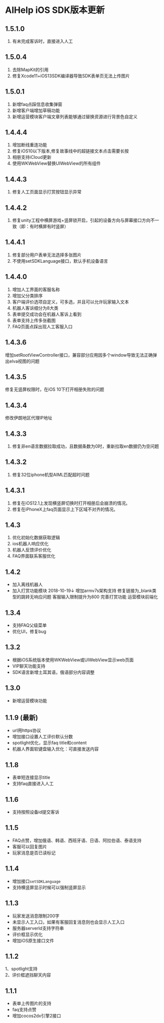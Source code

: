 # AIHelp iOS SDK版本更新

## 1.5.1.0
1. 有未完成客诉时，直接进入人工 

## 1.5.0.4
1. 去除MapKit的引用
3. 修复Xcode11+iOS13SDK编译器导致SDK表单页无法上传图片

## 1.5.0.1
 1. 新增faq点踩信息收集弹窗
 2. 新增客户端增加草稿功能 
 3. 新增运营模块客户端文章列表能够通过替换资源进行背景色自定义

## 1.4.4.4
1. 增加断线重连功能
2. 修复iOS10以下版本,修复故事线中的超链接文本点击需要长按
3. 相册支持iCloud更新
4. 使用WKWebView替换UIWebView的所有组件
## 1.4.4.3
1. 修复人工页面显示打赏按钮显示异常

## 1.4.4.2
1. 修复unity工程中横屏游戏+竖屏锁开启，引起的设备方向与屏幕接口方向不一致（即：有时横屏有时竖屏）

## 1.4.4.1
1. 修复部分用户表单无法选择多张图片
2. 不使用setSDKLanguage接口，默认手机设备语言

## 1.4.4.0 
1. 增加人工界面的客服名称
2. 增加父分类排序
3. 客户端评价选项自定义，可多选，并且可以允许玩家输入文本
4. 机器人客诉细分为8大类
5. 表单提交成功会在机器人客诉上看到
6. 表单支持上传多张截图
7. FAQ页面点踩出现人工客服入口

## 1.4.3.6
增加setRootViewController接口，兼容部分应用因多个window导致无法正确弹出elva视图的问题

## 1.4.3.5
修复无竖屏权限时，在iOS 10下打开相册失败的问题

## 1.4.3.4
修改伊朗地区代理IP地址

## 1.4.3.3
1. 修复非en语言数据拉取成功，且数据条数为0时，重新拉取en数据仍为空问题

## 1.4.3.2 
1. 修复32位iphone机型AIML匹配超时问题 

## 1.4.3.1 
1. 修复在iOS12.1上发现横竖屏切换时打开相册后会崩溃的情况。
2. 修复在iPhoneX上faq页面显示上下区域不对齐的情况。

## 1.4.3
1. 优化初始化数据获取逻辑 
2. ios机器人响应优化
3. 机器人反馈评价优化
4. FAQ界面联系客服优化

## 1.4.2
* 加入离线机器人
* 加入打赏功能模块
2018-10-19↓
增加armv7s架构支持
修复链接为_blank类型的跳转无响应问题
客服输入限制提升为800
完善打赏功能
运营模块前端化

## 1.3.4
* 支持FAQ父级菜单
* 优化UI，修复bug

## 1.3.2 
* 根据iOS系统版本使用WKWebView或UIWebView显示web页面
* VIP聊天功能支持
* SDK语言新增土耳其语，俄语部分内容调整

## 1.3.0 
* 新增运营模块功能

## 1.1.9 (最新)
* url用https协议
* 增加接口设置人工评价默认分数
* spotlight优化，显示faq title和content
* 机器人界面软键盘输入优化：可直接发送内容

## 1.1.8
* 表单短连接显示title
* 支持faq直接进入人工

## 1.1.6
* 支持按照设备id提交客诉

## 1.1.5
* FAQ点赞，增加俄语、韩语、西班牙语、日语、阿拉伯语、泰语支持
* 客服可以回复图片
* 玩家消息是否已读标记

## 1.1.4
* 增加接口`setSDKLanguage`<br />
* 支持横竖屏显示时候可以强制竖屏显示
## 1.1.3
* 玩家发送消息限制200字<br />
* 未显示人工入口，如果有客服回复消息则也会显示人工入口<br />
* 服务器serverId支持字符串<br />
* 评价框显示优化<br />
* 增加iOS原生接口文件
## 1.1.2
1、spotlight支持<br />
2、评价框遮挡聊天内容

## 1.1.1
* 表单上传图片的支持<br />
* faq支持点赞<br />
* 增加cocos2dx引擎2接口


